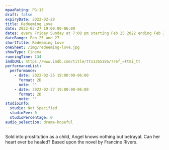 ```yaml
---
mpaaRating: PG-13
draft: false
expiryDate: 2022-02-28
title: Redeeming Love
date: 2022-02-27 19:00:00-06:00
dates: every Friday Sunday at 7:00 pm starting Feb 25 2022 ending Feb 27 2022
dateRange: Feb 25 and 27
shortTitle: Redeeming Love
oneSheet: /img/redeeming-love.jpg
showType: Cinema
runningTime: 134
imdbURL: https://www.imdb.com/title/tt11365186/?ref_=ttmi_tt
performanceList:
  performance:
    - date: 2022-02-25 19:00:00-06:00
      format: 2D
      note: ""
    - date: 2022-02-27 19:00:00-06:00
      format: 2D
      note: ""
studioInfo:
  studio: Not Specified
  studioFee: 0
  studioPercentage: 0
audio_selection: drama-hopeful
---
```


Sold into prostitution as a child, Angel knows nothing but betrayal. Can her heart ever be healed? Based upon the novel by Francine Rivers.